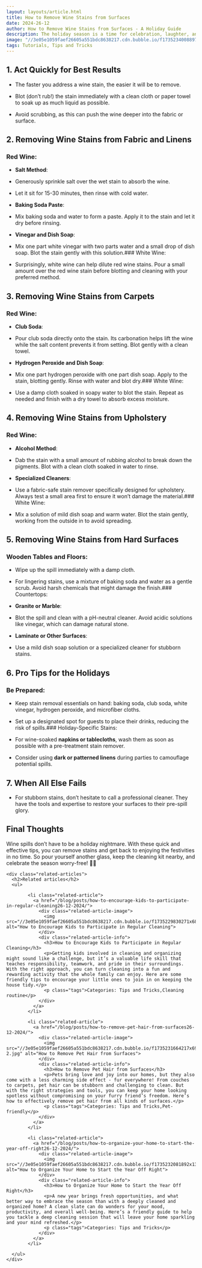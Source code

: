 ```yaml
---
layout: layouts/article.html
title: How to Remove Wine Stains from Surfaces
date: 2024-26-12
author: How to Remove Wine Stains from Surfaces - A Holiday Guide
description: The holiday season is a time for celebration, laughter, and yes—wine! But with festive cheer often comes accidental spills. Whether it’s red wine on your favorite tablecloth or white wine on the carpet, stains don’t have to ruin the fun. Here’s a friendly guide to tackling wine stains on various surfaces, ensuring your home stays spotless throughout the holidays.
image: "//3e05e1059faef26605a551bdc8638217.cdn.bubble.io/f1735234008897x233981587408311780/close-up-wine-stain-detail.jpg"
tags: Tutorials, Tips and Tricks
---
```


## 1. Act Quickly for Best Results



- The faster you address a wine stain, the easier it will be to remove.

- Blot (don’t rub!) the stain immediately with a clean cloth or paper towel to soak up as much liquid as possible.

- Avoid scrubbing, as this can push the wine deeper into the fabric or surface.



## 2. Removing Wine Stains from Fabric and Linens

### Red Wine:



- **Salt Method**:

- Generously sprinkle salt over the wet stain to absorb the wine.

- Let it sit for 15-30 minutes, then rinse with cold water.

- **Baking Soda Paste**:

- Mix baking soda and water to form a paste. Apply it to the stain and let it dry before rinsing.

- **Vinegar and Dish Soap**:

- Mix one part white vinegar with two parts water and a small drop of dish soap. Blot the stain gently with this solution.### White Wine:



- Surprisingly, white wine can help dilute red wine stains. Pour a small amount over the red wine stain before blotting and cleaning with your preferred method.

## 3. Removing Wine Stains from Carpets

### Red Wine:



- **Club Soda**:

- Pour club soda directly onto the stain. Its carbonation helps lift the wine while the salt content prevents it from setting. Blot gently with a clean towel.

- **Hydrogen Peroxide and Dish Soap**:

- Mix one part hydrogen peroxide with one part dish soap. Apply to the stain, blotting gently. Rinse with water and blot dry.### White Wine:



- Use a damp cloth soaked in soapy water to blot the stain. Repeat as needed and finish with a dry towel to absorb excess moisture.

## 4. Removing Wine Stains from Upholstery

### Red Wine:



- **Alcohol Method**:

- Dab the stain with a small amount of rubbing alcohol to break down the pigments. Blot with a clean cloth soaked in water to rinse.

- **Specialized Cleaners**:

- Use a fabric-safe stain remover specifically designed for upholstery. Always test a small area first to ensure it won’t damage the material.### White Wine:



- Mix a solution of mild dish soap and warm water. Blot the stain gently, working from the outside in to avoid spreading.



## 5. Removing Wine Stains from Hard Surfaces

### Wooden Tables and Floors:



- Wipe up the spill immediately with a damp cloth.

- For lingering stains, use a mixture of baking soda and water as a gentle scrub. Avoid harsh chemicals that might damage the finish.### Countertops:



- **Granite or Marble**:

- Blot the spill and clean with a pH-neutral cleaner. Avoid acidic solutions like vinegar, which can damage natural stone.

- **Laminate or Other Surfaces**:

- Use a mild dish soap solution or a specialized cleaner for stubborn stains.



## 6. Pro Tips for the Holidays

### Be Prepared:



- Keep stain removal essentials on hand: baking soda, club soda, white vinegar, hydrogen peroxide, and microfiber cloths.

- Set up a designated spot for guests to place their drinks, reducing the risk of spills.### Holiday-Specific Stains:



- For wine-soaked **napkins or tablecloths**, wash them as soon as possible with a pre-treatment stain remover.

- Consider using **dark or patterned linens** during parties to camouflage potential spills.



## 7. When All Else Fails



- For stubborn stains, don’t hesitate to call a professional cleaner. They have the tools and expertise to restore your surfaces to their pre-spill glory.

## Final Thoughts

Wine spills don’t have to be a holiday nightmare. With these quick and effective tips, you can remove stains and get back to enjoying the festivities in no time. So pour yourself another glass, keep the cleaning kit nearby, and celebrate the season worry-free! 🍷✨


    <div class="related-articles">
      <h2>Related articles</h2>
      <ul>
        
            <li class="related-article">
              <a href="/blog/posts/how-to-encourage-kids-to-participate-in-regular-cleaning26-12-2024/">
                <div class="related-article-image">
                  <img src="//3e05e1059faef26605a551bdc8638217.cdn.bubble.io/f1735229830271x681591647694456000/d7a35a818adf866417a59dd8009d8e86.png" alt="How to Encourage Kids to Participate in Regular Cleaning">
                </div>
                <div class="related-article-info">
                  <h3>How to Encourage Kids to Participate in Regular Cleaning</h3>
                  <p>Getting kids involved in cleaning and organizing might sound like a challenge, but it’s a valuable life skill that teaches responsibility, teamwork, and pride in their surroundings. With the right approach, you can turn cleaning into a fun and rewarding activity that the whole family can enjoy. Here are some friendly tips to encourage your little ones to join in on keeping the house tidy.</p>
                  <p class="tags">Categories: Tips and Tricks,Cleaning routine</p>
                </div>
              </a>
            </li>
          
            <li class="related-article">
              <a href="/blog/posts/how-to-remove-pet-hair-from-surfaces26-12-2024/">
                <div class="related-article-image">
                  <img src="//3e05e1059faef26605a551bdc8638217.cdn.bubble.io/f1735231664217x691536964464594800/pets-2.jpg" alt="How to Remove Pet Hair from Surfaces">
                </div>
                <div class="related-article-info">
                  <h3>How to Remove Pet Hair from Surfaces</h3>
                  <p>Pets bring love and joy into our homes, but they also come with a less charming side effect - fur everywhere! From couches to carpets, pet hair can be stubborn and challenging to clean. But with the right strategies and tools, you can keep your home looking spotless without compromising on your furry friend’s freedom. Here’s how to effectively remove pet hair from all kinds of surfaces.</p>
                  <p class="tags">Categories: Tips and Tricks,Pet-friendly</p>
                </div>
              </a>
            </li>
          
            <li class="related-article">
              <a href="/blog/posts/how-to-organize-your-home-to-start-the-year-off-right26-12-2024/">
                <div class="related-article-image">
                  <img src="//3e05e1059faef26605a551bdc8638217.cdn.bubble.io/f1735232081892x130695813371761500/part.jpg" alt="How to Organize Your Home to Start the Year Off Right">
                </div>
                <div class="related-article-info">
                  <h3>How to Organize Your Home to Start the Year Off Right</h3>
                  <p>A new year brings fresh opportunities, and what better way to embrace the season than with a deeply cleaned and organized home? A clean slate can do wonders for your mood, productivity, and overall well-being. Here’s a friendly guide to help you tackle a deep cleaning session that will leave your home sparkling and your mind refreshed.</p>
                  <p class="tags">Categories: Tips and Tricks</p>
                </div>
              </a>
            </li>
          
      </ul>
    </div>
    